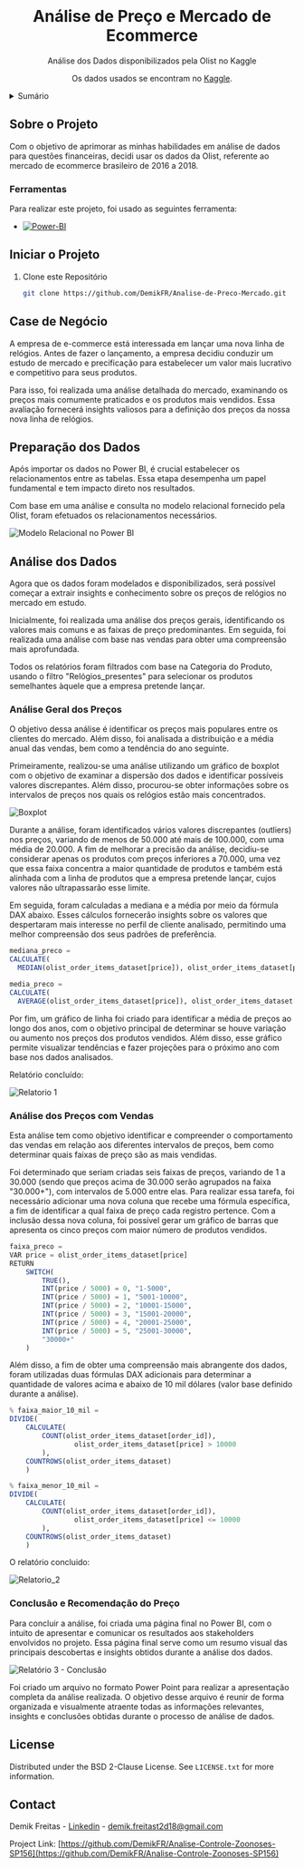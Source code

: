 <!-- PROJECT LOGO -->
<br />
<div align="center">
  <h1 align="center">Análise de Preço e Mercado de Ecommerce</h1>

  <p align="center">
    Análise dos Dados disponibilizados pela Olist no Kaggle
  </p>
  <p align="center">
    Os dados usados se encontram no <a href="https://www.kaggle.com/datasets/olistbr/brazilian-ecommerce?select=product_category_name_translation.csv">Kaggle</a>.
  </p>
</div>


<!-- TABLE OF CONTENTS -->
<details>
  <summary>Sumário</summary>
  <ol>
    <li>
      <a href="#sobre-o-projeto">Sobre o Projeto</a>
      <ul>
        <li><a href="#ferramentas">Ferramentas</a></li>
      </ul>
    </li>
    <li><a href="#iniciar-o-projeto">Iniciar o Projeto</a></li>
    <li><a href="#case-de-negócio">Case de Negócio</a></li>
    <li><a href="#preparação-dos-dados">Preparação dos Dados</a></li>
    <li>
      <a href="#análise-dos-dados">Análise dos Dados</a>
      <ul>
        <li><a href="#análise-geral-dos-preços">Análise Geral dos Preços</a></li>
        <li><a href="#análise-dos-preços-com-vendas">Análise dos Preços com Vendas</a></li>
        <li><a href="#conclusão-e-recomendação-do-preço">Conclusão e Recomendação do Preço</a></li>
      </ul>  
    </li>
    <li><a href="#license">License</a></li>
    <li><a href="#contact">Contact</a></li>
  </ol>
</details>



<!-- Sobre o Projeto -->
## Sobre o Projeto

Com o objetivo de aprimorar as minhas habilidades em análise de dados para questões financeiras, decidi usar os dados da Olist, referente ao mercado de ecommerce brasileiro de 2016 a 2018.


### Ferramentas

Para realizar este projeto, foi usado as seguintes ferramenta:


* [![Power-BI][Power-BI.pbix]][Power-BI-url]



<!-- Iniciar o Projeto -->
## Iniciar o Projeto

1. Clone este Repositório
   ```sh
   git clone https://github.com/DemikFR/Analise-de-Preco-Mercado.git
   ```


## Case de Negócio
A empresa de e-commerce está interessada em lançar uma nova linha de relógios. Antes de fazer o lançamento, a empresa decidiu conduzir um estudo de mercado e precificação para estabelecer um valor mais lucrativo e competitivo para seus produtos.

Para isso, foi realizada uma análise detalhada do mercado, examinando os preços mais comumente praticados e os produtos mais vendidos. Essa avaliação fornecerá insights valiosos para a definição dos preços da nossa nova linha de relógios.



## Preparação dos Dados
Após importar os dados no Power BI, é crucial estabelecer os relacionamentos entre as tabelas. Essa etapa desempenha um papel fundamental e tem impacto direto nos resultados.

Com base em uma análise e consulta no modelo relacional fornecido pela Olist, foram efetuados os relacionamentos necessários.

![Modelo Relacional no Power BI](https://github.com/DemikFR/Analise-de-Preco-Mercado/assets/102700735/eca546e4-8494-43bb-a982-aaf98d241711)



## Análise dos Dados

Agora que os dados foram modelados e disponibilizados, será possível começar a extrair insights e conhecimento sobre os preços de relógios no mercado em estudo.

Inicialmente, foi realizada uma análise dos preços gerais, identificando os valores mais comuns e as faixas de preço predominantes. Em seguida, foi realizada uma análise com base nas vendas para obter uma compreensão mais aprofundada.

Todos os relatórios foram filtrados com base na Categoria do Produto, usando o filtro "Relógios_presentes" para selecionar os produtos semelhantes àquele que a empresa pretende lançar.


### Análise Geral dos Preços

O objetivo dessa análise é identificar os preços mais populares entre os clientes do mercado. Além disso, foi analisada a distribuição e a média anual das vendas, bem como a tendência do ano seguinte.

Primeiramente, realizou-se uma análise utilizando um gráfico de boxplot com o objetivo de examinar a dispersão dos dados e identificar possíveis valores discrepantes. Além disso, procurou-se obter informações sobre os intervalos de preços nos quais os relógios estão mais concentrados.

![Boxplot](https://github.com/DemikFR/Analise-de-Preco-Mercado/assets/102700735/934dac3c-0104-4664-830c-1ef7c7a84cff)


Durante a análise, foram identificados vários valores discrepantes (outliers) nos preços, variando de menos de 50.000 até mais de 100.000, com uma média de 20.000. A fim de melhorar a precisão da análise, decidiu-se considerar apenas os produtos com preços inferiores a 70.000, uma vez que essa faixa concentra a maior quantidade de produtos e também está alinhada com a linha de produtos que a empresa pretende lançar, cujos valores não ultrapassarão esse limite.

Em seguida, foram calculadas a mediana e a média por meio da fórmula DAX abaixo. Esses cálculos fornecerão insights sobre os valores que despertaram mais interesse no perfil de cliente analisado, permitindo uma melhor compreensão dos seus padrões de preferência.

```julia
mediana_preco = 
CALCULATE(
  MEDIAN(olist_order_items_dataset[price]), olist_order_items_dataset[price] < 70000)

media_preco = 
CALCULATE(
  AVERAGE(olist_order_items_dataset[price]), olist_order_items_dataset[price] < 70000)
```



Por fim, um gráfico de linha foi criado para identificar a média de preços ao longo dos anos, com o objetivo principal de determinar se houve variação ou aumento nos preços dos produtos vendidos. Além disso, esse gráfico permite visualizar tendências e fazer projeções para o próximo ano com base nos dados analisados.

Relatório concluído:

![Relatorio 1](https://github.com/DemikFR/Analise-de-Preco-Mercado/assets/102700735/de01ac9d-af65-4da8-8aa0-a2cffa214e19)



### Análise dos Preços com Vendas

Esta análise tem como objetivo identificar e compreender o comportamento das vendas em relação aos diferentes intervalos de preços, bem como determinar quais faixas de preço são as mais vendidas.

Foi determinado que seriam criadas seis faixas de preços, variando de 1 a 30.000 (sendo que preços acima de 30.000 serão agrupados na faixa "30.000+"), com intervalos de 5.000 entre elas. Para realizar essa tarefa, foi necessário adicionar uma nova coluna que recebe uma fórmula específica, a fim de identificar a qual faixa de preço cada registro pertence. Com a inclusão dessa nova coluna, foi possível gerar um gráfico de barras que apresenta os cinco preços com maior número de produtos vendidos.

```julia
faixa_preco = 
VAR price = olist_order_items_dataset[price]
RETURN
    SWITCH(
        TRUE(),
        INT(price / 5000) = 0, "1-5000",
        INT(price / 5000) = 1, "5001-10000",
        INT(price / 5000) = 2, "10001-15000",
        INT(price / 5000) = 3, "15001-20000",
        INT(price / 5000) = 4, "20001-25000",
        INT(price / 5000) = 5, "25001-30000",
        "30000+"
    )
```

Além disso, a fim de obter uma compreensão mais abrangente dos dados, foram utilizadas duas fórmulas DAX adicionais para determinar a quantidade de valores acima e abaixo de 10 mil dólares (valor base definido durante a análise). 

```julia
% faixa_maior_10_mil = 
DIVIDE(
    CALCULATE(
        COUNT(olist_order_items_dataset[order_id]), 
                olist_order_items_dataset[price] > 10000
        ),
    COUNTROWS(olist_order_items_dataset)
    )

% faixa_menor_10_mil = 
DIVIDE(
    CALCULATE(
        COUNT(olist_order_items_dataset[order_id]), 
                olist_order_items_dataset[price] <= 10000
        ),
    COUNTROWS(olist_order_items_dataset)
    )
```

O relatório concluido:

![Relatorio_2](https://github.com/DemikFR/Analise-de-Preco-Mercado/assets/102700735/d8e4f25a-4611-4836-b9e9-c462c562d978)



### Conclusão e Recomendação do Preço

Para concluir a análise, foi criada uma página final no Power BI, com o intuito de apresentar e comunicar os resultados aos stakeholders envolvidos no projeto. Essa página final serve como um resumo visual das principais descobertas e insights obtidos durante a análise dos dados.

![Relatório 3 - Conclusão](https://github.com/DemikFR/Analise-de-Preco-Mercado/assets/102700735/5f96297a-d49c-4430-8201-7f5dfd31fdda)


Foi criado um arquivo no formato Power Point para realizar a apresentação completa da análise realizada. O objetivo desse arquivo é reunir de forma organizada e visualmente atraente todas as informações relevantes, insights e conclusões obtidas durante o processo de análise de dados.



<!-- LICENSE -->
## License

Distributed under the BSD 2-Clause License. See `LICENSE.txt` for more information.



<!-- CONTACT -->
## Contact

Demik Freitas - [Linkedin](https://www.linkedin.com/in/demik-freitas/) - demik.freitast2d18@gmail.com

Project Link: [https://github.com/DemikFR/Analise-Controle-Zoonoses-SP156](https://github.com/DemikFR/Analise-Controle-Zoonoses-SP156)



<!-- MARKDOWN LINKS & IMAGES -->
<!-- https://www.markdownguide.org/basic-syntax/#reference-style-links -->
[Python.py]: https://img.shields.io/badge/python-3670A0?style=for-the-badge&logo=python&logoColor=ffdd54
[Python-url]: https://www.python.org/
[Power-BI.pbix]: https://img.shields.io/badge/power_bi-F2C811?style=for-the-badge&logo=powerbi&logoColor=black
[Power-BI-url]: https://www.python.org/
